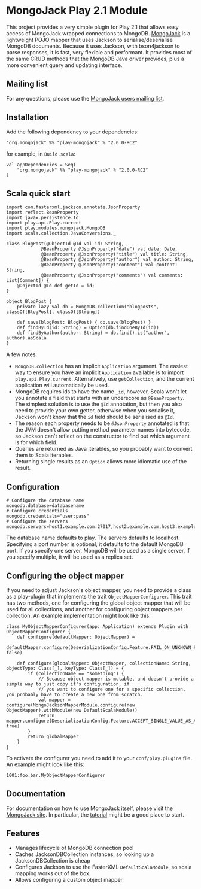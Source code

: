 MongoJack Play 2.1 Module
=========================

This project provides a very simple plugin for Play 2.1 that allows easy access of MongoJack wrapped connections to MongoDB.  [MongoJack](http://mongojack.org) is a lightweight POJO mapper that uses Jackson to serialise/deserialise MongoDB documents.  Because it uses Jackson, with bson4jackson to parse responses, it is fast, very flexible and performant.  It provides most of the same CRUD methods that the MongoDB Java driver provides, plus a more convenient query and updating interface.

Mailing list
------------

For any questions, please use the [MongoJack users mailing list](http://groups.google.com/group/mongo-jackson-mapper).

Installation
------------

Add the following dependency to your dependencies:

    "org.mongojack" %% "play-mongojack" % "2.0.0-RC2" 

for example, in ``Build.scala``:

    val appDependencies = Seq(
        "org.mongojack" %% "play-mongojack" % "2.0.0-RC2" 
    )

Scala quick start
-----------------

    import com.fasterxml.jackson.annotate.JsonProperty
    import reflect.BeanProperty
    import javax.persistence.Id
    import play.api.Play.current
    import play.modules.mongojack.MongoDB
    import scala.collection.JavaConversions._

    class BlogPost(@ObjectId @Id val id: String,
                 @BeanProperty @JsonProperty("date") val date: Date,
                 @BeanProperty @JsonProperty("title") val title: String,
                 @BeanProperty @JsonProperty("author") val author: String,
                 @BeanProperty @JsonProperty("content") val content: String,
                 @BeanProperty @JsonProperty("comments") val comments: List[Comment]) {
        @ObjectId @Id def getId = id;
    }

    object BlogPost {
        private lazy val db = MongoDB.collection("blogposts", classOf[BlogPost], classOf[String])

        def save(blogPost: BlogPost) { db.save(blogPost) }
        def findById(id: String) = Option(db.findOneById(id))
        def findByAuthor(author: String) = db.find().is("author", author).asScala
    }

A few notes:

* ``MongoDB.collection`` has an implicit ``Application`` argument.  The easiest way to ensure you have an implicit ``Application`` available is to import ``play.api.Play.current``.  Alternatively, use ``getCollection``, and the current application will automatically be used.
* MongoDB requires ids to have the name ``_id``, however, Scala won't let you annotate a field that starts with an underscore as ``@BeanProperty``.  The simplest solution is to use the ``@Id`` annotation, but then you also need to provide your own getter, otherwise when you serialise it, Jackson won't know that the ``id`` field should be serialised as ``@Id``.
* The reason each property needs to be ``@JsonProperty`` annotated is that the JVM doesn't allow putting method parameter names into bytecode, so Jackson can't reflect on the constructor to find out which argument is for which field.
* Queries are returned as Java iterables, so you probably want to convert them to Scala iterables.
* Returning single results as an ``Option`` allows more idiomatic use of the result.

Configuration
-------------

    # Configure the database name
    mongodb.database=databasename
    # Configure credentials
    mongodb.credentials="user:pass"
    # Configure the servers
    mongodb.servers=host1.example.com:27017,host2.example.com,host3.example.com:19999

The database name defaults to play.  The servers defaults to localhost.  Specifying a port number is optional, it defaults to the default MongoDB port.  If you specify one server, MongoDB will be used as a single server, if you specify multiple, it will be used as a replica set.

Configuring the object mapper
-----------------------------

If you need to adjust Jackson's object mapper, you need to provide a class as a play-plugin that implements the trait ``ObjectMapperConfigurer``. This trait has two methods, one for configuring the global object mapper that will be used for all collections, and another for configuring object mappers per collection.  An example implementation might look like this:

    class MyObjectMapperConfigurer(app: Application) extends Plugin with ObjectMapperConfigurer {
        def configure(defaultMapper: ObjectMapper) =
            defaultMapper.configure(DeserializationConfig.Feature.FAIL_ON_UNKNOWN_PROPERTIES, false)

        def configure(globalMapper: ObjectMapper, collectionName: String, objectType: Class[_], keyType: Class[_]) = {
            if (collectionName == "something") {
                // Because object mapper is mutable, and doesn't provide a simple way to just copy it's configuration, if
                // you want to configure one for a specific collection, you probably have to create a new one from scratch.
                val mapper = configure(MongoJacksonMapperModule.configure(new ObjectMapper).withModule(new DefaultScalaModule))
                return mapper.configure(DeserializationConfig.Feature.ACCEPT_SINGLE_VALUE_AS_ARRAY, true)
            }
            return globalMapper
        }
    }
	
To activate the configurer you need to add it to your ``conf/play.plugins`` file. An example might look like this:

	1001:foo.bar.MyObjectMapperConfigurer
	

Documentation
-------------

For documentation on how to use MongoJack itself, please visit the [MongoJack site](http://mongojack.org).  In particular, the [tutorial](http://mongojack.org/tutorial.html) might be a good place to start.

Features
--------

* Manages lifecycle of MongoDB connection pool
* Caches JacksonDBCollection instances, so looking up a JacksonDBCollection is cheap
* Configures Jackson to use the FasterXML ``DefaultScalaModule``, so scala mapping works out of the box.
* Allows configuring a custom object mapper


